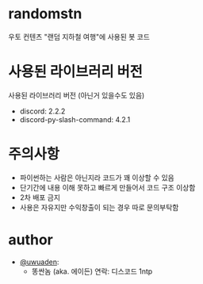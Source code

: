 # randomstn
우토 컨텐츠 "랜덤 지하철 여행"에 사용된 봇 코드

# 사용된 라이브러리 버전
사용된 라이브러리 버전 (아닌거 있을수도 있음)
- discord: 2.2.2
- discord-py-slash-command: 4.2.1
# 주의사항
- 파이썬하는 사람은 아닌지라 코드가 꽤 이상할 수 있음
- 단기간에 내용 이해 못하고 빠르게 만들어서 코드 구조 이상함
- 2차 배포 금지
- 사용은 자유지만 수익창출이 되는 경우 따로 문의부탁함
# author
- [@uwuaden](https://www.github.com/uwuaden):
  - 똥싼놈 (aka. 에이든) 연락: 디스코드 1ntp
